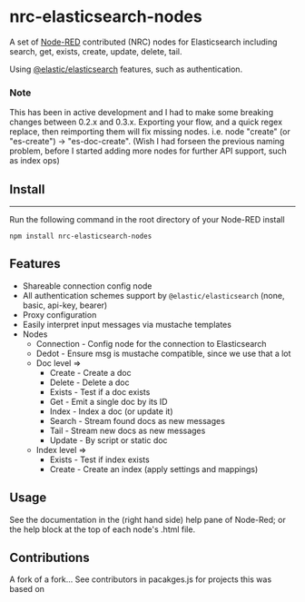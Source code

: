 # nrc-elasticsearch-nodes

A set of [Node-RED](http://www.nodered.org) contributed (NRC) nodes for Elasticsearch including
search, get, exists, create, update, delete, tail.

Using [@elastic/elasticsearch](https://github.com/elastic/elasticsearch-js)
features, such as authentication.

### Note

This has been in active development and I had to make some breaking changes between 0.2.x and 0.3.x.
Exporting your flow, and a quick regex replace, then reimporting them will fix missing nodes. i.e. node "create" (or "es-create") -> "es-doc-create".
(Wish I had forseen the previous naming problem, before I started adding more nodes for further API support, such as index ops)

## Install
-------

Run the following command in the root directory of your Node-RED install

```
npm install nrc-elasticsearch-nodes
```


## Features

 - Shareable connection config node
 - All authentication schemes support by `@elastic/elasticsearch` (none, basic, api-key, bearer)
 - Proxy configuration
 - Easily interpret input messages via mustache templates
 - Nodes
   - Connection - Config node for the connection to Elasticsearch
   - Dedot - Ensure msg is mustache compatible, since we use that a lot
   - Doc level =>
     - Create - Create a doc
     - Delete - Delete a doc
     - Exists - Test if a doc exists
     - Get - Emit a single doc by its ID
     - Index - Index a doc (or update it)
     - Search - Stream found docs as new messages
     - Tail - Stream new docs as new messages
     - Update - By script or static doc
   - Index level =>
     - Exists - Test if index exists
     - Create - Create an index (apply settings and mappings)

## Usage

See the documentation in the (right hand side) help pane of Node-Red; or the help block at the top of each node's .html file.

## Contributions

A fork of a fork... See contributors in pacakges.js for projects this was based on

